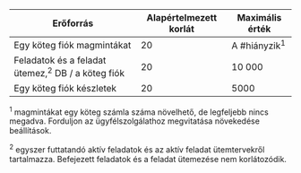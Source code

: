 **Erőforrás**|**Alapértelmezett korlát**|**Maximális érték**
---|---|---
Egy köteg fiók magmintákat|20|A #hiányzik<sup>1</sup>
Feladatok és a feladat ütemez,<sup>2</sup> DB / a köteg fiók|20|10 000
Egy köteg fiók készletek|20|5000

<sup>1</sup> magmintákat egy köteg számla száma növelhető, de legfeljebb nincs megadva. Forduljon az ügyfélszolgálathoz megvitatása növekedése beállítások.

<sup>2</sup> egyszer futtatandó aktív feladatok és az aktív feladat ütemtervekről tartalmazza. Befejezett feladatok és a feladat ütemezése nem korlátozódik.
